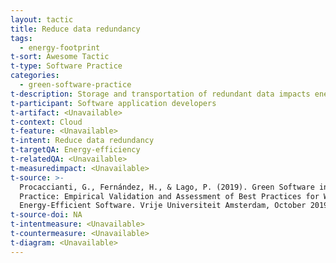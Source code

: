 ```yaml
---
layout: tactic
title: Reduce data redundancy
tags:
  - energy-footprint
t-sort: Awesome Tactic
t-type: Software Practice
categories:
  - green-software-practice
t-description: Storage and transportation of redundant data impacts energy efficiency.
t-participant: Software application developers
t-artifact: <Unavailable>
t-context: Cloud
t-feature: <Unavailable>
t-intent: Reduce data redundancy
t-targetQA: Energy-efficiency
t-relatedQA: <Unavailable>
t-measuredimpact: <Unavailable>
t-source: >-
  Procaccianti, G., Fernández, H., & Lago, P. (2019). Green Software in
  Practice: Empirical Validation and Assessment of Best Practices for Writing
  Energy-Efficient Software. Vrije Universiteit Amsterdam, October 2019.
t-source-doi: NA
t-intentmeasure: <Unavailable>
t-countermeasure: <Unavailable>
t-diagram: <Unavailable>
---
```


